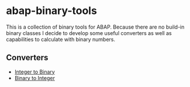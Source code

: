 # abap-binary-tools
This is a collection of binary tools for ABAP. Because there are no build-in binary classes I decide to develop some useful converters as well as capabilities to calculate with binary numbers.

## Converters
- [Integer to Binary](src/zcl_integer_to_binary.class.abap)  
- [Binary to Integer](src/zcl_binary_to_integer.class.abap)  

